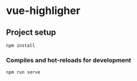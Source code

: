 # vue-highligher

## Project setup
```
npm install
```

### Compiles and hot-reloads for development
```
npm run serve
```
